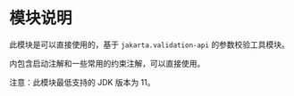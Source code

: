 # 模块说明

此模块是可以直接使用的，基于 `jakarta.validation-api` 的参数校验工具模块。

内包含启动注解和一些常用的约束注解，可以直接使用。

注意：此模块最低支持的 JDK 版本为 11。